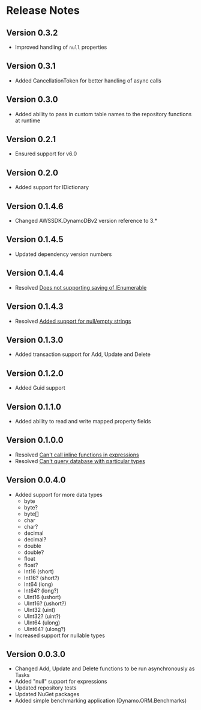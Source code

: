 # Release Notes

## Version 0.3.2

-   Improved handling of `null` properties

## Version 0.3.1

-   Added CancellationToken for better handling of async calls

## Version 0.3.0

-   Added ability to pass in custom table names to the repository functions at runtime

## Version 0.2.1

-   Ensured support for v6.0

## Version 0.2.0

-   Added support for IDictionary

## Version 0.1.4.6

-   Changed AWSSDK.DynamoDBv2 version reference to 3.\*

## Version 0.1.4.5

-   Updated dependency version numbers

## Version 0.1.4.4

-   Resolved [Does not supporting saving of IEnumerable](https://github.com/marcodafonseca/Dynamo.ORM/issues/4)

## Version 0.1.4.3

-   Resolved [Added support for null/empty strings](https://github.com/marcodafonseca/Dynamo.ORM/issues/3)

## Version 0.1.3.0

-   Added transaction support for Add, Update and Delete

## Version 0.1.2.0

-   Added Guid support

## Version 0.1.1.0

-   Added ability to read and write mapped property fields

## Version 0.1.0.0

-   Resolved [Can't call inline functions in expressions](https://github.com/marcodafonseca/Dynamo.ORM/issues/1)
-   Resolved [Can't query database with particular types](https://github.com/marcodafonseca/Dynamo.ORM/issues/2)

## Version 0.0.4.0

-   Added support for more data types
    -   byte
    -   byte?
    -   byte[]
    -   char
    -   char?
    -   decimal
    -   decimal?
    -   double
    -   double?
    -   float
    -   float?
    -   Int16 (short)
    -   Int16? (short?)
    -   Int64 (long)
    -   Int64? (long?)
    -   UInt16 (ushort)
    -   UInt16? (ushort?)
    -   UInt32 (uint)
    -   UInt32? (uint?)
    -   UInt64 (ulong)
    -   UInt64? (ulong?)
-   Increased support for nullable types

## Version 0.0.3.0

-   Changed Add, Update and Delete functions to be run asynchronously as Tasks
-   Added "null" support for expressions
-   Updated repository tests
-   Updated NuGet packages
-   Added simple benchmarking application (Dynamo.ORM.Benchmarks)
